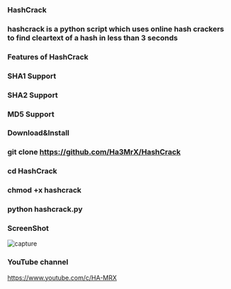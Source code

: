 ### HashCrack
### hashcrack is a python script which uses  online hash crackers to find cleartext of a hash in less than 3 seconds

### Features of HashCrack

### SHA1 Support
### SHA2 Support
### MD5 Support

### Download&Install 

### git clone https://github.com/Ha3MrX/HashCrack

### cd HashCrack

### chmod +x hashcrack

### python hashcrack.py

### ScreenShot 

![capture](https://user-images.githubusercontent.com/33704360/38766570-837bc3d6-3f88-11e8-9747-e0e7d1a2c496.PNG)

### YouTube channel

https://www.youtube.com/c/HA-MRX

